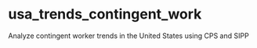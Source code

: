 # usa_trends_contingent_work
Analyze contingent worker trends in the United States using CPS and SIPP 
